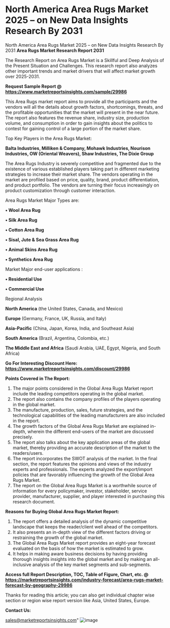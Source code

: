 # North America Area Rugs Market 2025 – on New Data Insights Research By 2031
North America Area Rugs Market 2025 – on New Data Insights Research By 2031
<strong>Area Rugs Market Research Report 2031</strong>

The Research Report on Area Rugs Market is a Skillful and Deep Analysis of the Present Situation and Challenges. This research report also analyzes other important trends and market drivers that will affect market growth over 2025-2031.

<strong>Request Sample Report @ <a href=https://www.marketreportsinsights.com/sample/29986>https://www.marketreportsinsights.com/sample/29986</a></strong>

This Area Rugs market report aims to provide all the participants and the vendors will all the details about growth factors, shortcomings, threats, and the profitable opportunities that the market will present in the near future. The report also features the revenue share, industry size, production volume, and consumption in order to gain insights about the politics to contest for gaining control of a large portion of the market share.

Top Key Players in the Area Rugs Market:

<strong>Balta Industries, Milliken & Company, Mohawk Industries, Nourison Industries, OW (Oriental Weavers), Shaw Industries, The Dixie Group</strong>

The Area Rugs Industry is severely competitive and fragmented due to the existence of various established players taking part in different marketing strategies to increase their market share. The vendors operating in the market are profiled based on price, quality, brand, product differentiation, and product portfolio. The vendors are turning their focus increasingly on product customization through customer interaction.

Area Rugs Market Major Types are:

<strong>• Wool Area Rug

• Silk Area Rug

• Cotton Area Rug

• Sisal, Jute & Sea Grass Area Rug

• Animal Skins Area Rug

• Synthetics Area Rug</strong>

Market Major end-user applications :

<strong>• Residential Use

• Commercial Use</strong>

Regional Analysis

</u><strong><b>North America</b></strong> (the United States, Canada, and Mexico)

<strong><b>Europe </b></strong>(Germany, France, UK, Russia, and Italy)

<strong><b>Asia-Pacific</b></strong> (China, Japan, Korea, India, and Southeast Asia)

<strong><b>South America</b></strong> (Brazil, Argentina, Colombia, etc.)

<strong><b>The Middle East and Africa</b></strong> (Saudi Arabia, UAE, Egypt, Nigeria, and South Africa)

<strong>Go For Interesting Discount Here: <a href=https://www.marketreportsinsights.com/discount/29986>https://www.marketreportsinsights.com/discount/29986</a></strong>

<strong>Points Covered in The Report:</strong>
<ol>
  <li>The major points considered in the Global Area Rugs Market report include the leading competitors operating in the global market.</li>
  <li>The report also contains the company profiles of the players operating in the global market.</li>
  <li>The manufacture, production, sales, future strategies, and the technological capabilities of the leading manufacturers are also included in the report.</li>
  <li>The growth factors of the Global Area Rugs Market are explained in-depth, wherein the different end-users of the market are discussed precisely.</li>
  <li>The report also talks about the key application areas of the global market, thereby providing an accurate description of the market to the readers/users.</li>
  <li>The report incorporates the SWOT analysis of the market. In the final section, the report features the opinions and views of the industry experts and professionals. The experts analyzed the export/import policies that are favorably influencing the growth of the Global Area Rugs Market.</li>
  <li>The report on the Global Area Rugs Market is a worthwhile source of information for every policymaker, investor, stakeholder, service provider, manufacturer, supplier, and player interested in purchasing this research document.</li>
</ol>
<strong>Reasons for Buying Global Area Rugs Market Report:</strong>

<ol>
  <li>The report offers a detailed analysis of the dynamic competitive landscape that keeps the reader/client well ahead of the competitors.</li>
  <li>It also presents an in-depth view of the different factors driving or restraining the growth of the global market.</li>
  <li>The Global Area Rugs Market report provides an eight-year forecast evaluated on the basis of how the market is estimated to grow.</li>
  <li>It helps in making aware business decisions by having providing thorough insights insights into the global market and by making an all-inclusive analysis of the key market segments and sub-segments.</li>
</ol>
<strong>Access full Report Description, TOC, Table of Figure, Chart, etc. @ <a href=https://marketreportsinsights.com/industry-forecast/area-rugs-market-forecast-by-geography-29986>https://marketreportsinsights.com/industry-forecast/area-rugs-market-forecast-by-geography-29986</a></strong>


Thanks for reading this article; you can also get individual chapter wise section or region wise report version like Asia, United States, Europe.

<strong>Contact Us:</strong>

sales@marketreportsinsights.com"
![image](https://github.com/user-attachments/assets/e2775c90-6c7f-493c-a4c0-27e2b3286221)

